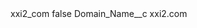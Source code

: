 <?xml version="1.0" encoding="UTF-8"?>
<CustomMetadata xmlns="http://soap.sforce.com/2006/04/metadata" xmlns:xsi="http://www.w3.org/2001/XMLSchema-instance" xmlns:xsd="http://www.w3.org/2001/XMLSchema">
    <label>xxi2_com</label>
    <protected>false</protected>
    <values>
        <field>Domain_Name__c</field>
        <value xsi:type="xsd:string">xxi2.com</value>
    </values>
</CustomMetadata>
